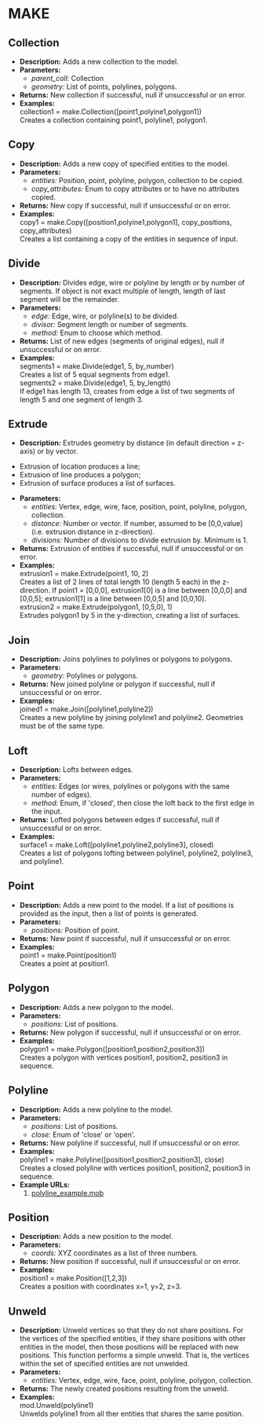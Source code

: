# MAKE    

## Collection  
* **Description:** Adds a new collection to the model.  
* **Parameters:**  
  * *parent_coll:* Collection  
  * *geometry:* List of points, polylines, polygons.  
* **Returns:** New collection if successful, null if unsuccessful or on error.  
* **Examples:**  
collection1 = make.Collection([point1,polyine1,polygon1])  
Creates a collection containing point1, polyline1, polygon1.
  
  
## Copy  
* **Description:** Adds a new copy of specified entities to the model.  
* **Parameters:**  
  * *entities:* Position, point, polyline, polygon, collection to be copied.  
  * *copy_attributes:* Enum to copy attributes or to have no attributes copied.  
* **Returns:** New copy if successful, null if unsuccessful or on error.  
* **Examples:**  
copy1 = make.Copy([position1,polyine1,polygon1], copy_positions, copy_attributes)  
Creates a list containing a copy of the entities in sequence of input.
  
  
## Divide  
* **Description:** Divides edge, wire or polyline by length or by number of segments.
If object is not exact multiple of length, length of last segment will be the remainder.  
* **Parameters:**  
  * *edge:* Edge, wire, or polyline(s) to be divided.  
  * *divisor:* Segment length or number of segments.  
  * *method:* Enum to choose which method.  
* **Returns:** List of new edges (segments of original edges), null if unsuccessful or on error.  
* **Examples:**  
segments1 = make.Divide(edge1, 5, by_number)  
Creates a list of 5 equal segments from edge1.  
segments2 = make.Divide(edge1, 5, by_length)  
If edge1 has length 13, creates from edge a list of two segments of length 5 and one segment of length 3.
  
  
## Extrude  
* **Description:** Extrudes geometry by distance (in default direction = z-axis) or by vector.
- Extrusion of location produces a line;
- Extrusion of line produces a polygon;
- Extrusion of surface produces a list of surfaces.  
* **Parameters:**  
  * *entities:* Vertex, edge, wire, face, position, point, polyline, polygon, collection.  
  * *distance:* Number or vector. If number, assumed to be [0,0,value] (i.e. extrusion distance in z-direction).  
  * *divisions:* Number of divisions to divide extrusion by. Minimum is 1.  
* **Returns:** Extrusion of entities if successful, null if unsuccessful or on error.  
* **Examples:**  
extrusion1 = make.Extrude(point1, 10, 2)  
Creates a list of 2 lines of total length 10 (length 5 each) in the z-direction.
If point1 = [0,0,0], extrusion1[0] is a line between [0,0,0] and [0,0,5]; extrusion1[1] is a line between [0,0,5] and [0,0,10].  
extrusion2 = make.Extrude(polygon1, [0,5,0], 1)  
Extrudes polygon1 by 5 in the y-direction, creating a list of surfaces.
  
  
## Join  
* **Description:** Joins polylines to polylines or polygons to polygons.  
* **Parameters:**  
  * *geometry:* Polylines or polygons.  
* **Returns:** New joined polyline or polygon if successful, null if unsuccessful or on error.  
* **Examples:**  
joined1 = make.Join([polyline1,polyline2])  
Creates a new polyline by joining polyline1 and polyline2. Geometries must be of the same type.
  
  
## Loft  
* **Description:** Lofts between edges.  
* **Parameters:**  
  * *entities:* Edges (or wires, polylines or polygons with the same number of edges).  
  * *method:* Enum, if 'closed', then close the loft back to the first edge in the input.  
* **Returns:** Lofted polygons between edges if successful, null if unsuccessful or on error.  
* **Examples:**  
surface1 = make.Loft([polyline1,polyline2,polyline3], closed)  
Creates a list of polygons lofting between polyline1, polyline2, polyline3, and polyline1.
  
  
## Point  
* **Description:** Adds a new point to the model. If a list of positions is provided as the input, then a list of points is generated.  
* **Parameters:**  
  * *positions:* Position of point.  
* **Returns:** New point if successful, null if unsuccessful or on error.  
* **Examples:**  
point1 = make.Point(position1)  
Creates a point at position1.  
  
## Polygon  
* **Description:** Adds a new polygon to the model.  
* **Parameters:**  
  * *positions:* List of positions.  
* **Returns:** New polygon if successful, null if unsuccessful or on error.  
* **Examples:**  
polygon1 = make.Polygon([position1,position2,position3])  
Creates a polygon with vertices position1, position2, position3 in sequence.
  
  
## Polyline  
* **Description:** Adds a new polyline to the model.  
* **Parameters:**  
  * *positions:* List of positions.  
  * *close:* Enum of 'close' or 'open'.  
* **Returns:** New polyline if successful, null if unsuccessful or on error.  
* **Examples:**  
polyline1 = make.Polyline([position1,position2,position3], close)  
Creates a closed polyline with vertices position1, position2, position3 in sequence.  
* **Example URLs:**  
  1. [polyline_example.mob
](mobius.design-automation.net/flowchart?file=https://raw.githubusercontent.com/design-automation/mobius-parametric-modeller/master/src/assets/gallery/function_examples/polyline_example.mob
)  
  
## Position  
* **Description:** Adds a new position to the model.  
* **Parameters:**  
  * *coords:* XYZ coordinates as a list of three numbers.  
* **Returns:** New position if successful, null if unsuccessful or on error.  
* **Examples:**  
position1 = make.Position([1,2,3])  
Creates a position with coordinates x=1, y=2, z=3.
  
  
## Unweld  
* **Description:** Unweld vertices so that they do not share positions.
For the vertices of the specified entities, if they share positions with other entities in the model,
then those positions will be replaced with new positions.
This function performs a simple unweld.
That is, the vertices within the set of specified entities are not unwelded.  
* **Parameters:**  
  * *entities:* Vertex, edge, wire, face, point, polyline, polygon, collection.  
* **Returns:** The newly created positions resulting from the unweld.  
* **Examples:**  
mod.Unweld(polyline1)  
Unwelds polyline1 from all ther entities that shares the same position.
  
  
